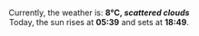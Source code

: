 <p  align="center"><br/>Currently, the weather is: <b> 8°C, <i>scattered clouds</i></b></br>Today, the sun rises at <b>05:39</b> and sets at <b>18:49</b>.</p>
